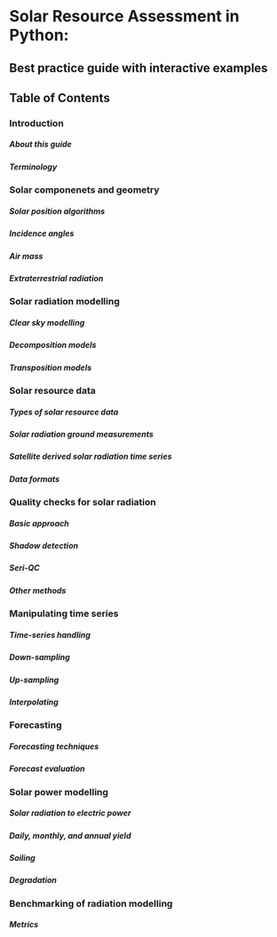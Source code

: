 # Solar Resource Assessment in Python:
## Best practice guide with interactive examples 

## Table of Contents

### Introduction
##### About this guide
##### Terminology


### Solar componenets and geometry
##### Solar position algorithms
##### Incidence angles
##### Air mass
##### Extraterrestrial radiation


### Solar radiation modelling
##### Clear sky modelling
##### Decomposition models
##### Transposition models

### Solar resource data
##### Types of solar resource data
##### Solar radiation ground measurements
##### Satellite derived solar radiation time series
##### Data formats

### Quality checks for solar radiation
##### Basic approach
##### Shadow detection
##### Seri-QC
##### Other methods

### Manipulating time series
##### Time-series handling
##### Down-sampling
##### Up-sampling
##### Interpolating


### Forecasting
##### Forecasting techniques
##### Forecast evaluation

### Solar power modelling
##### Solar radiation to electric power
##### Daily, monthly, and annual yield
##### Soiling
##### Degradation


### Benchmarking of radiation modelling
##### Metrics





